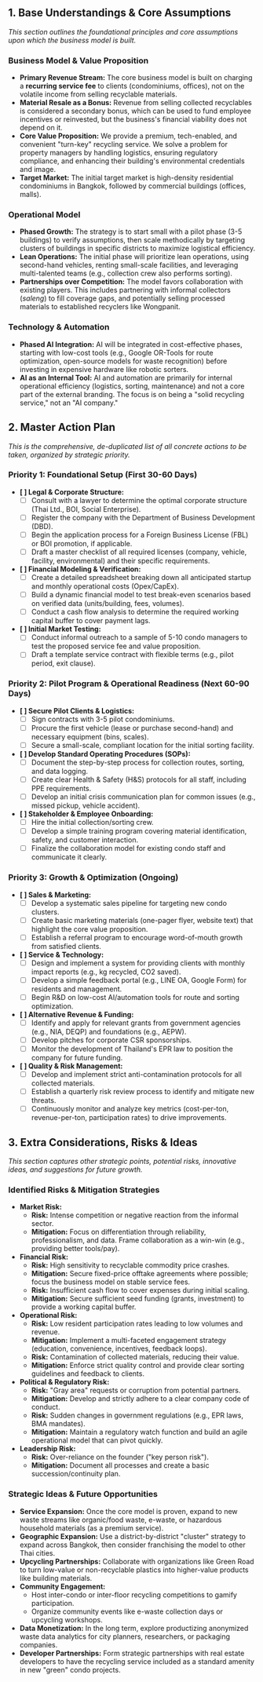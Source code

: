 ## 1. Base Understandings & Core Assumptions

*This section outlines the foundational principles and core assumptions upon which the business model is built.*

### **Business Model & Value Proposition**
*   **Primary Revenue Stream:** The core business model is built on charging a **recurring service fee** to clients (condominiums, offices), not on the volatile income from selling recyclable materials.
*   **Material Resale as a Bonus:** Revenue from selling collected recyclables is considered a secondary bonus, which can be used to fund employee incentives or reinvested, but the business's financial viability does not depend on it.
*   **Core Value Proposition:** We provide a premium, tech-enabled, and convenient "turn-key" recycling service. We solve a problem for property managers by handling logistics, ensuring regulatory compliance, and enhancing their building's environmental credentials and image.
*   **Target Market:** The initial target market is high-density residential condominiums in Bangkok, followed by commercial buildings (offices, malls).

### **Operational Model**
*   **Phased Growth:** The strategy is to start small with a pilot phase (3-5 buildings) to verify assumptions, then scale methodically by targeting clusters of buildings in specific districts to maximize logistical efficiency.
*   **Lean Operations:** The initial phase will prioritize lean operations, using second-hand vehicles, renting small-scale facilities, and leveraging multi-talented teams (e.g., collection crew also performs sorting).
*   **Partnerships over Competition:** The model favors collaboration with existing players. This includes partnering with informal collectors (*saleng*) to fill coverage gaps, and potentially selling processed materials to established recyclers like Wongpanit.

### **Technology & Automation**
*   **Phased AI Integration:** AI will be integrated in cost-effective phases, starting with low-cost tools (e.g., Google OR-Tools for route optimization, open-source models for waste recognition) before investing in expensive hardware like robotic sorters.
*   **AI as an Internal Tool:** AI and automation are primarily for internal operational efficiency (logistics, sorting, maintenance) and not a core part of the external branding. The focus is on being a "solid recycling service," not an "AI company."

## 2. Master Action Plan

*This is the comprehensive, de-duplicated list of all concrete actions to be taken, organized by strategic priority.*

### **Priority 1: Foundational Setup (First 30-60 Days)**
-   **[ ] Legal & Corporate Structure:**
    -   [ ] Consult with a lawyer to determine the optimal corporate structure (Thai Ltd., BOI, Social Enterprise).
    -   [ ] Register the company with the Department of Business Development (DBD).
    -   [ ] Begin the application process for a Foreign Business License (FBL) or BOI promotion, if applicable.
    -   [ ] Draft a master checklist of all required licenses (company, vehicle, facility, environmental) and their specific requirements.
-   **[ ] Financial Modeling & Verification:**
    -   [ ] Create a detailed spreadsheet breaking down all anticipated startup and monthly operational costs (Opex/CapEx).
    -   [ ] Build a dynamic financial model to test break-even scenarios based on verified data (units/building, fees, volumes).
    -   [ ] Conduct a cash flow analysis to determine the required working capital buffer to cover payment lags.
-   **[ ] Initial Market Testing:**
    -   [ ] Conduct informal outreach to a sample of 5-10 condo managers to test the proposed service fee and value proposition.
    -   [ ] Draft a template service contract with flexible terms (e.g., pilot period, exit clause).

### **Priority 2: Pilot Program & Operational Readiness (Next 60-90 Days)**
-   **[ ] Secure Pilot Clients & Logistics:**
    -   [ ] Sign contracts with 3-5 pilot condominiums.
    -   [ ] Procure the first vehicle (lease or purchase second-hand) and necessary equipment (bins, scales).
    -   [ ] Secure a small-scale, compliant location for the initial sorting facility.
-   **[ ] Develop Standard Operating Procedures (SOPs):**
    -   [ ] Document the step-by-step process for collection routes, sorting, and data logging.
    -   [ ] Create clear Health & Safety (H&S) protocols for all staff, including PPE requirements.
    -   [ ] Develop an initial crisis communication plan for common issues (e.g., missed pickup, vehicle accident).
-   **[ ] Stakeholder & Employee Onboarding:**
    -   [ ] Hire the initial collection/sorting crew.
    -   [ ] Develop a simple training program covering material identification, safety, and customer interaction.
    -   [ ] Finalize the collaboration model for existing condo staff and communicate it clearly.

### **Priority 3: Growth & Optimization (Ongoing)**
-   **[ ] Sales & Marketing:**
    -   [ ] Develop a systematic sales pipeline for targeting new condo clusters.
    -   [ ] Create basic marketing materials (one-pager flyer, website text) that highlight the core value proposition.
    -   [ ] Establish a referral program to encourage word-of-mouth growth from satisfied clients.
-   **[ ] Service & Technology:**
    -   [ ] Design and implement a system for providing clients with monthly impact reports (e.g., kg recycled, CO2 saved).
    -   [ ] Develop a simple feedback portal (e.g., LINE OA, Google Form) for residents and management.
    -   [ ] Begin R&D on low-cost AI/automation tools for route and sorting optimization.
-   **[ ] Alternative Revenue & Funding:**
    -   [ ] Identify and apply for relevant grants from government agencies (e.g., NIA, DEQP) and foundations (e.g., AEPW).
    -   [ ] Develop pitches for corporate CSR sponsorships.
    -   [ ] Monitor the development of Thailand's EPR law to position the company for future funding.
-   **[ ] Quality & Risk Management:**
    -   [ ] Develop and implement strict anti-contamination protocols for all collected materials.
    -   [ ] Establish a quarterly risk review process to identify and mitigate new threats.
    -   [ ] Continuously monitor and analyze key metrics (cost-per-ton, revenue-per-ton, participation rates) to drive improvements.

## 3. Extra Considerations, Risks & Ideas

*This section captures other strategic points, potential risks, innovative ideas, and suggestions for future growth.*

### **Identified Risks & Mitigation Strategies**
*   **Market Risk:**
    *   **Risk:** Intense competition or negative reaction from the informal sector.
    *   **Mitigation:** Focus on differentiation through reliability, professionalism, and data. Frame collaboration as a win-win (e.g., providing better tools/pay).
*   **Financial Risk:**
    *   **Risk:** High sensitivity to recyclable commodity price crashes.
    *   **Mitigation:** Secure fixed-price offtake agreements where possible; focus the business model on stable service fees.
    *   **Risk:** Insufficient cash flow to cover expenses during initial scaling.
    *   **Mitigation:** Secure sufficient seed funding (grants, investment) to provide a working capital buffer.
*   **Operational Risk:**
    *   **Risk:** Low resident participation rates leading to low volumes and revenue.
    *   **Mitigation:** Implement a multi-faceted engagement strategy (education, convenience, incentives, feedback loops).
    *   **Risk:** Contamination of collected materials, reducing their value.
    *   **Mitigation:** Enforce strict quality control and provide clear sorting guidelines and feedback to clients.
*   **Political & Regulatory Risk:**
    *   **Risk:** "Gray area" requests or corruption from potential partners.
    *   **Mitigation:** Develop and strictly adhere to a clear company code of conduct.
    *   **Risk:** Sudden changes in government regulations (e.g., EPR laws, BMA mandates).
    *   **Mitigation:** Maintain a regulatory watch function and build an agile operational model that can pivot quickly.
*   **Leadership Risk:**
    *   **Risk:** Over-reliance on the founder ("key person risk").
    *   **Mitigation:** Document all processes and create a basic succession/continuity plan.

### **Strategic Ideas & Future Opportunities**
*   **Service Expansion:** Once the core model is proven, expand to new waste streams like organic/food waste, e-waste, or hazardous household materials (as a premium service).
*   **Geographic Expansion:** Use a district-by-district "cluster" strategy to expand across Bangkok, then consider franchising the model to other Thai cities.
*   **Upcycling Partnerships:** Collaborate with organizations like Green Road to turn low-value or non-recyclable plastics into higher-value products like building materials.
*   **Community Engagement:**
    *   Host inter-condo or inter-floor recycling competitions to gamify participation.
    *   Organize community events like e-waste collection days or upcycling workshops.
*   **Data Monetization:** In the long term, explore productizing anonymized waste data analytics for city planners, researchers, or packaging companies.
*   **Developer Partnerships:** Form strategic partnerships with real estate developers to have the recycling service included as a standard amenity in new "green" condo projects. 